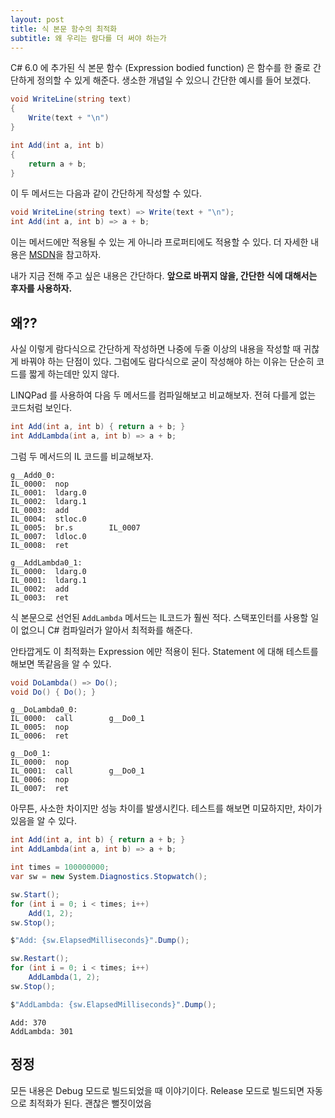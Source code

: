 ```yaml
---
layout: post
title: 식 본문 함수의 최적화
subtitle: 왜 우리는 람다를 더 써야 하는가
---
```


C# 6.0 에 추가된 식 본문 함수 (Expression bodied function) 은 함수를 한 줄로 간단하게 정의할 수 있게 해준다. 생소한 개념일 수 있으니 간단한 예시를 들어 보겠다.

```csharp
void WriteLine(string text)
{
    Write(text + "\n")
}

int Add(int a, int b)
{
    return a + b;
}
```

이 두 메서드는 다음과 같이 간단하게 작성할 수 있다.

```csharp
void WriteLine(string text) => Write(text + "\n");
int Add(int a, int b) => a + b;
```

이는 메서드에만 적용될 수 있는 게 아니라 프로퍼티에도 적용할 수 있다. 더 자세한 내용은 [MSDN](https://docs.microsoft.com/ko-kr/dotnet/csharp/programming-guide/statements-expressions-operators/expression-bodied-members)을 참고하자.

내가 지금 전해 주고 싶은 내용은 간단하다. **앞으로 바뀌지 않을, 간단한 식에 대해서는 후자를 사용하자.**


## 왜??


사실 이렇게 람다식으로 간단하게 작성하면 나중에 두줄 이상의 내용을 작성할 때 귀찮게 바꿔야 하는 단점이 있다. 그럼에도 람다식으로 굳이 작성해야 하는 이유는 단순히 코드를 짧게 하는데만 있지 않다.

LINQPad 를 사용하여 다음 두 메서드를 컴파일해보고 비교해보자. 전혀 다를게 없는 코드처럼 보인다.

```csharp
int Add(int a, int b) { return a + b; }
int AddLambda(int a, int b) => a + b;
```

그럼 두 메서드의 IL 코드를 비교해보자.

```IL
g__Add0_0:
IL_0000:  nop         
IL_0001:  ldarg.0     
IL_0002:  ldarg.1     
IL_0003:  add         
IL_0004:  stloc.0     
IL_0005:  br.s        IL_0007
IL_0007:  ldloc.0     
IL_0008:  ret         

g__AddLambda0_1:
IL_0000:  ldarg.0     
IL_0001:  ldarg.1     
IL_0002:  add         
IL_0003:  ret    
```

식 본문으로 선언된 `AddLambda` 메서드는 IL코드가 훨씬 적다. 스택포인터를 사용할 일이 없으니 C# 컴파일러가 알아서 최적화를 해준다.


안타깝게도 이 최적화는 Expression 에만 적용이 된다. Statement 에 대해 테스트를 해보면 똑같음을 알 수 있다.

```csharp
void DoLambda() => Do();
void Do() { Do(); }
```

```IL
g__DoLambda0_0:
IL_0000:  call        g__Do0_1
IL_0005:  nop         
IL_0006:  ret         

g__Do0_1:
IL_0000:  nop         
IL_0001:  call        g__Do0_1
IL_0006:  nop         
IL_0007:  ret  
```

아무튼, 사소한 차이지만 성능 차이를 발생시킨다. 테스트를 해보면 미묘하지만, 차이가 있음을 알 수 있다.

```csharp
int Add(int a, int b) { return a + b; }
int AddLambda(int a, int b) => a + b;

int times = 100000000;
var sw = new System.Diagnostics.Stopwatch();

sw.Start();
for (int i = 0; i < times; i++)
	Add(1, 2);
sw.Stop();

$"Add: {sw.ElapsedMilliseconds}".Dump();

sw.Restart();
for (int i = 0; i < times; i++)
	AddLambda(1, 2);
sw.Stop();

$"AddLambda: {sw.ElapsedMilliseconds}".Dump();
```

```
Add: 370
AddLambda: 301
```



## **정정**

모든 내용은 Debug 모드로 빌드되었을 때 이야기이다. Release 모드로 빌드되면 자동으로 최적화가 된다. 괜찮은 뻘짓이었음
